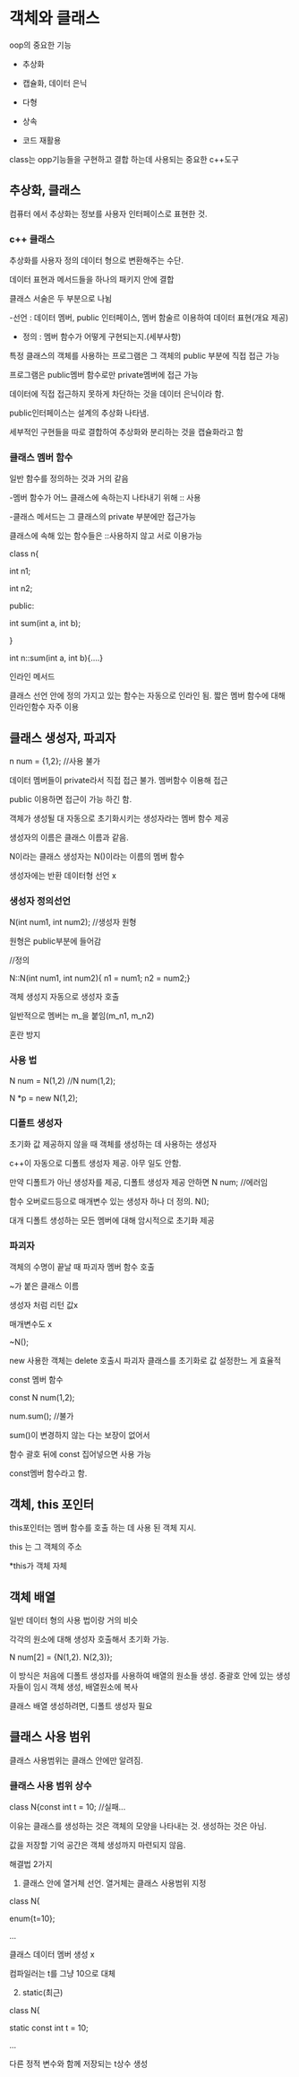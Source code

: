 # 객체와 클래스

oop의 중요한 기능

- 추상화

- 캡슐화, 데이터 은닉

- 다형

- 상속

- 코드 재활용



class는 opp기능들을 구현하고 결합 하는데 사용되는 중요한 c++도구



## 추상화, 클래스

컴퓨터 에서 추상화는 정보를 사용자 인터페이스로 표현한 것.



### c++ 클래스

추상화를 사용자 정의 데이터 형으로 변환해주는 수단.

데이터 표현과 메서드들을 하나의 패키지 안에 결합



클래스 서술은 두 부분으로 나뉨

-선언 : 데이터 멤버, public 인터페이스, 멤버 함술르 이용하여 데이터 표현(개요 제공)

- 정의 : 멤버 함수가 어떻게 구현되는지.(세부사항)



특정 클래스의 객체를 사용하는 프로그램은 그 객체의 public 부분에 직접 접근 가능

프로그램은 public멤버 함수로만 private멤버에 접근 가능



데이터에 직접 접근하지 못하게 차단하는 것을 데이터 은닉이라 함.



public인터페이스는 설계의 추상화 나타냄.

세부적인 구현들을 따로 결합하여 추상화와 분리하는 것을 캡슐화라고 함



### 클래스 멤버 함수

일반 함수를 정의하는 것과 거의 같음



-멤버 함수가 어느 클래스에 속하는지 나타내기 위해 :: 사용

-클래스 메서드는 그 클래스의 private 부분에만 접근가능



클래스에 속해 있는 함수들은 ::사용하지 않고 서로 이용가능



class n{

int n1;

int n2;

public:    
  
  int sum(int a, int b);

}

int n::sum(int a, int b){....}





인라인 메서드

클래스 선언 안에 정의 가지고 있는 함수는 자동으로 인라인 됨. 짧은 멤버 함수에 대해 인라인함수 자주 이용


## 클래스 생성자, 파괴자

n num = {1,2}; //사용 불가

데이터 멤버들이 private라서 직접 접근 불가. 멤버함수 이용해 접근

public 이용하면 접근이 가능 하긴 함.



객체가 생성될 대 자동으로 초기화시키는 생성자라는 멤버 함수 제공



생성자의 이름은 클래스 이름과 같음.

N이라는 클래스 생성자는 N()이라는 이름의 멤버 함수



생성자에는 반환 데이터형 선언 x



### 생성자 정의선언



N(int num1, int num2); //생성자 원형

원형은 public부분에 들어감

//정의


N::N(int num1, int num2){ n1 = num1; n2 = num2;}

객체 생성지 자동으로 생성자 호출

일반적으로 멤버는 m_을 붙임(m_n1, m_n2)

혼란 방지



### 사용 법

N num = N(1,2) //N num(1,2);

N *p = new N(1,2);

### 디폴트 생성자

초기화 값 제공하지 않을 때 객체를 생성하는 데 사용하는 생성자

c++이 자동으로 디폴트 생성자 제공. 아무 일도 안함.



만약 디폴트가 아닌 생성자를 제공, 디폴트 생성자 제공 안하면 N num; //에러임

함수 오버로드등으로 매개변수 있는 생성자 하나 더 정의. N();

대개 디폴트 생성하는 모든 멤버에 대해 암시적으로 초기화 제공



### 파괴자

객체의 수명이 끝날 때 파괴자 멤버 함수 호출



~가 붙은 클래스 이름

생성자 처럼 리턴 값x

매개변수도 x

~N();

new 사용한 객체는 delete 호출시 파괴자 클래스를 초기화로 값 설정한느 게 효율적



const 멤버 함수

const N num(1,2);

num.sum(); //불가

sum()이 변경하지 않는 다는 보장이 없어서

함수 괄호 뒤에 const 집어넣으면 사용 가능

const멤버 함수라고 함.



## 객체, this 포인터

this포인터는 멤버 함수를 호출 하는 데 사용 된 객체 지시.

this 는 그 객체의 주소

*this가 객체 자체



## 객체 배열

일반 데이터 형의 사용 법이랑 거의 비슷

각각의 원소에 대해 생성자 호출해서 초기화 가능.

N num[2] = {N(1,2). N(2,3)};

이 방식은 처음에 디폴트 생성자를 사용하여 배열의 원소들 생성. 중괄호 안에 있는 생성자들이 임시 객체 생성, 배열원소에 복사

클래스 배열 생성하려면, 디폴트 생성자 필요



## 클래스 사용 범위

클래스 사용범위는 클래스 안에만 알려짐.

### 클래스 사용 범위 상수

class N{const int t = 10; //실패...

이유는 클래스를 생성하는 것은 객체의 모양을 나타내는 것. 생성하는 것은 아님.

값을 저장할 기억 공간은 객체 생성까지 마련되지 않음.



해결법 2가지

1. 클래스 안에 열거체 선언. 열거체는 클래스 사용범위 지정

class N{

enum{t=10};

...

클래스 데이터 멤버 생성 x

컴파일러는 t를 그냥 10으로 대체



2. static(최근)

class N{

static const int t = 10;

...

다른 정적 변수와 함께 저장되는 t상수 생성



